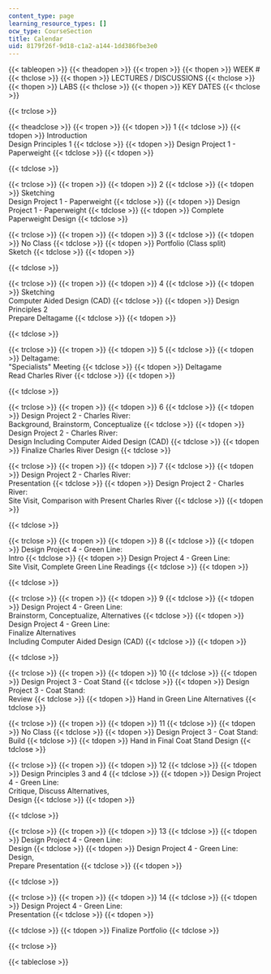 ```yaml
---
content_type: page
learning_resource_types: []
ocw_type: CourseSection
title: Calendar
uid: 8179f26f-9d18-c1a2-a144-1dd386fbe3e0
---
```


{{< tableopen >}}
{{< theadopen >}}
{{< tropen >}}
{{< thopen >}}
WEEK #
{{< thclose >}}
{{< thopen >}}
LECTURES / DISCUSSIONS
{{< thclose >}}
{{< thopen >}}
LABS
{{< thclose >}}
{{< thopen >}}
KEY DATES
{{< thclose >}}

{{< trclose >}}

{{< theadclose >}}
{{< tropen >}}
{{< tdopen >}}
1
{{< tdclose >}}
{{< tdopen >}}
Introduction  
Design Principles 1
{{< tdclose >}}
{{< tdopen >}}
Design Project 1 - Paperweight
{{< tdclose >}}
{{< tdopen >}}

{{< tdclose >}}

{{< trclose >}}
{{< tropen >}}
{{< tdopen >}}
2
{{< tdclose >}}
{{< tdopen >}}
Sketching  
Design Project 1 - Paperweight
{{< tdclose >}}
{{< tdopen >}}
Design Project 1 - Paperweight
{{< tdclose >}}
{{< tdopen >}}
Complete Paperweight Design
{{< tdclose >}}

{{< trclose >}}
{{< tropen >}}
{{< tdopen >}}
3
{{< tdclose >}}
{{< tdopen >}}
No Class
{{< tdclose >}}
{{< tdopen >}}
Portfolio (Class split)  
Sketch
{{< tdclose >}}
{{< tdopen >}}

{{< tdclose >}}

{{< trclose >}}
{{< tropen >}}
{{< tdopen >}}
4
{{< tdclose >}}
{{< tdopen >}}
Sketching  
Computer Aided Design (CAD)
{{< tdclose >}}
{{< tdopen >}}
Design Principles 2  
Prepare Deltagame
{{< tdclose >}}
{{< tdopen >}}

{{< tdclose >}}

{{< trclose >}}
{{< tropen >}}
{{< tdopen >}}
5
{{< tdclose >}}
{{< tdopen >}}
Deltagame:  
"Specialists" Meeting
{{< tdclose >}}
{{< tdopen >}}
Deltagame  
Read Charles River
{{< tdclose >}}
{{< tdopen >}}

{{< tdclose >}}

{{< trclose >}}
{{< tropen >}}
{{< tdopen >}}
6
{{< tdclose >}}
{{< tdopen >}}
Design Project 2 - Charles River:  
Background, Brainstorm, Conceptualize
{{< tdclose >}}
{{< tdopen >}}
Design Project 2 - Charles River:  
Design Including Computer Aided Design (CAD)
{{< tdclose >}}
{{< tdopen >}}
Finalize Charles River Design
{{< tdclose >}}

{{< trclose >}}
{{< tropen >}}
{{< tdopen >}}
7
{{< tdclose >}}
{{< tdopen >}}
Design Project 2 - Charles River:  
Presentation
{{< tdclose >}}
{{< tdopen >}}
Design Project 2 - Charles River:  
Site Visit, Comparison with Present Charles River
{{< tdclose >}}
{{< tdopen >}}

{{< tdclose >}}

{{< trclose >}}
{{< tropen >}}
{{< tdopen >}}
8
{{< tdclose >}}
{{< tdopen >}}
Design Project 4 - Green Line:  
Intro
{{< tdclose >}}
{{< tdopen >}}
Design Project 4 - Green Line:  
Site Visit, Complete Green Line Readings
{{< tdclose >}}
{{< tdopen >}}

{{< tdclose >}}

{{< trclose >}}
{{< tropen >}}
{{< tdopen >}}
9
{{< tdclose >}}
{{< tdopen >}}
Design Project 4 - Green Line:  
Brainstorm, Conceptualize, Alternatives
{{< tdclose >}}
{{< tdopen >}}
Design Project 4 - Green Line:  
Finalize Alternatives  
Including Computer Aided Design (CAD)
{{< tdclose >}}
{{< tdopen >}}

{{< tdclose >}}

{{< trclose >}}
{{< tropen >}}
{{< tdopen >}}
10
{{< tdclose >}}
{{< tdopen >}}
Design Project 3 - Coat Stand
{{< tdclose >}}
{{< tdopen >}}
Design Project 3 - Coat Stand:  
Review
{{< tdclose >}}
{{< tdopen >}}
Hand in Green Line Alternatives
{{< tdclose >}}

{{< trclose >}}
{{< tropen >}}
{{< tdopen >}}
11
{{< tdclose >}}
{{< tdopen >}}
No Class
{{< tdclose >}}
{{< tdopen >}}
Design Project 3 - Coat Stand:  
Build
{{< tdclose >}}
{{< tdopen >}}
Hand in Final Coat Stand Design
{{< tdclose >}}

{{< trclose >}}
{{< tropen >}}
{{< tdopen >}}
12
{{< tdclose >}}
{{< tdopen >}}
Design Principles 3 and 4
{{< tdclose >}}
{{< tdopen >}}
Design Project 4 - Green Line:  
Critique, Discuss Alternatives,  
Design
{{< tdclose >}}
{{< tdopen >}}

{{< tdclose >}}

{{< trclose >}}
{{< tropen >}}
{{< tdopen >}}
13
{{< tdclose >}}
{{< tdopen >}}
Design Project 4 - Green Line:  
Design
{{< tdclose >}}
{{< tdopen >}}
Design Project 4 - Green Line:  
Design,  
Prepare Presentation
{{< tdclose >}}
{{< tdopen >}}

{{< tdclose >}}

{{< trclose >}}
{{< tropen >}}
{{< tdopen >}}
14
{{< tdclose >}}
{{< tdopen >}}
Design Project 4 - Green Line:  
Presentation
{{< tdclose >}}
{{< tdopen >}}

{{< tdclose >}}
{{< tdopen >}}
Finalize Portfolio
{{< tdclose >}}

{{< trclose >}}

{{< tableclose >}}